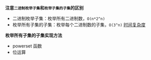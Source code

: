 **注意`二进制枚举子集`和`枚举子集的子集`的区别**

- 二进制枚举子集：枚举所有二进制数，`O(n*2^n)`
- 枚举所有子集的子集：枚举每个二进制数的子集，`O(3^n)`
  [时间复杂度](https://www.acwing.com/community/content/513/)

**枚举所有子集的子集实现方法**

- powerset 函数
- 位运算
